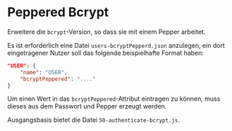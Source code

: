 # Peppered Bcrypt

Erweitere die `bcrypt`-Version, so dass sie mit einem Pepper arbeitet.

Es ist erforderlich eine Datei `users-bcryptPepperd.json` anzulegen, ein dort eingetragener Nutzer soll das folgende beispielhafte Format haben:
```json
"USER": {
    "name": "USER",
    "bcryptPeppered": "...."
}
```

Um einen Wert in das `bcryptPeppered`-Attribut eintragen zu können, muss dieses aus dem Passwort und Pepper erzeugt werden.

Ausgangsbasis bietet die Datei `50-authenticate-bcrypt.js`.
